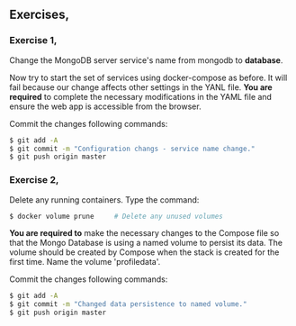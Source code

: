 ## Exercises,

### Exercise 1,

Change the MongoDB server service's name from mongodb to __database__.

Now try to start the set of services using docker-compose as before. It will fail because our change affects other settings in the YANL file. __You are required__ to complete the necessary modifications in the YAML file and ensure the web app is accessible from the browser.

Commit the changes following commands:
~~~bash
$ git add -A
$ git commit -m "Configuration changs - service name change."
$ git push origin master
~~~

### Exercise 2,

Delete any running containers. Type the command:
~~~bash
$ docker volume prune     # Delete any unused volumes
~~~

__You are required to__ make the necessary changes to the Compose file so that the Mongo Database is using a named volume to persist its data. The volume should be created by Compose when the stack is created for the first time. Name the volume 'profiledata'.


Commit the changes following commands:
~~~bash
$ git add -A
$ git commit -m "Changed data persistence to named volume."
$ git push origin master
~~~